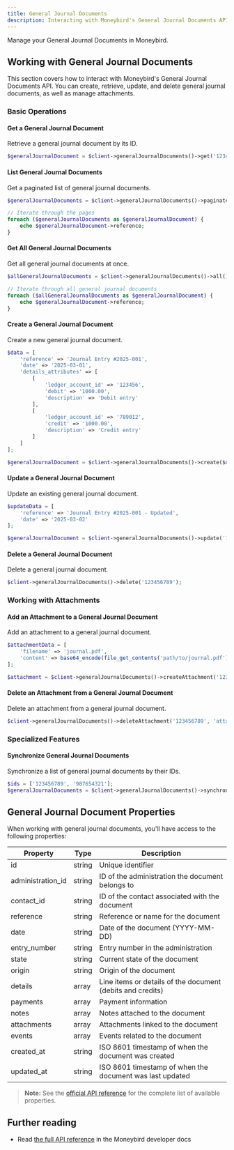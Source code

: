```yaml
---
title: General Journal Documents
description: Interacting with Moneybird's General Journal Documents API.
---
```


Manage your General Journal Documents in Moneybird.

## Working with General Journal Documents

This section covers how to interact with Moneybird's General Journal Documents API. You can create, retrieve, update, and delete general journal documents, as well as manage attachments.

### Basic Operations

#### Get a General Journal Document

Retrieve a general journal document by its ID.

```php
$generalJournalDocument = $client->generalJournalDocuments()->get('123456789');
```

#### List General Journal Documents

Get a paginated list of general journal documents.

```php
$generalJournalDocuments = $client->generalJournalDocuments()->paginate();

// Iterate through the pages
foreach ($generalJournalDocuments as $generalJournalDocument) {
    echo $generalJournalDocument->reference;
}
```

#### Get All General Journal Documents

Get all general journal documents at once.

```php
$allGeneralJournalDocuments = $client->generalJournalDocuments()->all();

// Iterate through all general journal documents
foreach ($allGeneralJournalDocuments as $generalJournalDocument) {
    echo $generalJournalDocument->reference;
}
```

#### Create a General Journal Document

Create a new general journal document.

```php
$data = [
    'reference' => 'Journal Entry #2025-001',
    'date' => '2025-03-01',
    'details_attributes' => [
        [
            'ledger_account_id' => '123456',
            'debit' => '1000.00',
            'description' => 'Debit entry'
        ],
        [
            'ledger_account_id' => '789012',
            'credit' => '1000.00',
            'description' => 'Credit entry'
        ]
    ]
];

$generalJournalDocument = $client->generalJournalDocuments()->create($data);
```

#### Update a General Journal Document

Update an existing general journal document.

```php
$updateData = [
    'reference' => 'Journal Entry #2025-001 - Updated',
    'date' => '2025-03-02'
];

$generalJournalDocument = $client->generalJournalDocuments()->update('123456789', $updateData);
```

#### Delete a General Journal Document

Delete a general journal document.

```php
$client->generalJournalDocuments()->delete('123456789');
```

### Working with Attachments

#### Add an Attachment to a General Journal Document

Add an attachment to a general journal document.

```php
$attachmentData = [
    'filename' => 'journal.pdf',
    'content' => base64_encode(file_get_contents('path/to/journal.pdf'))
];

$attachment = $client->generalJournalDocuments()->createAttachment('123456789', $attachmentData);
```

#### Delete an Attachment from a General Journal Document

Delete an attachment from a general journal document.

```php
$client->generalJournalDocuments()->deleteAttachment('123456789', 'attachment_id');
```

### Specialized Features

#### Synchronize General Journal Documents

Synchronize a list of general journal documents by their IDs.

```php
$ids = ['123456789', '987654321'];
$generalJournalDocuments = $client->generalJournalDocuments()->synchronize($ids);
```

## General Journal Document Properties

When working with general journal documents, you'll have access to the following properties:

| Property | Type | Description |
|----------|------|-------------|
| id | string | Unique identifier |
| administration_id | string | ID of the administration the document belongs to |
| contact_id | string | ID of the contact associated with the document |
| reference | string | Reference or name for the document |
| date | string | Date of the document (YYYY-MM-DD) |
| entry_number | string | Entry number in the administration |
| state | string | Current state of the document |
| origin | string | Origin of the document |
| details | array | Line items or details of the document (debits and credits) |
| payments | array | Payment information |
| notes | array | Notes attached to the document |
| attachments | array | Attachments linked to the document |
| events | array | Events related to the document |
| created_at | string | ISO 8601 timestamp of when the document was created |
| updated_at | string | ISO 8601 timestamp of when the document was last updated |

> **Note:** See the [official API reference](https://developer.moneybird.com/api/documents/general_journal_documents/) for the complete list of available properties.

## Further reading

- Read [the full API reference](https://developer.moneybird.com/api/documents/general_journal_documents/) in the Moneybird developer docs
